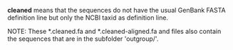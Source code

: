 **cleaned** means that the sequences do not have the usual GenBank FASTA
definition line but only the NCBI taxid as definition line. 

NOTE: These *.cleaned.fa and *.cleaned-aligned.fa  and files also contain the 
sequences that are in the subfolder 'outgroup/'.

